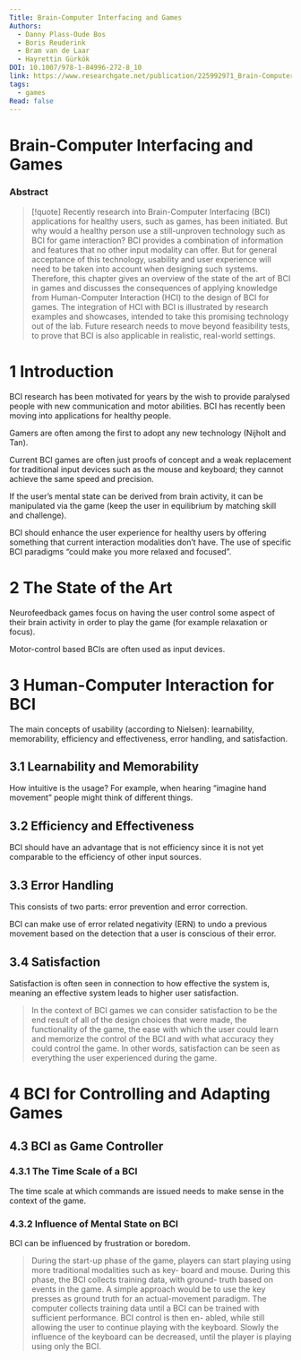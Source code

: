 ```yaml
---
Title: Brain-Computer Interfacing and Games
Authors:
  - Danny Plass-Oude Bos
  - Boris Reuderink
  - Bram van de Laar
  - Hayrettin Gürkök
DOI: 10.1007/978-1-84996-272-8_10
link: https://www.researchgate.net/publication/225992971_Brain-Computer_Interfacing_and_Games
tags:
  - games
Read: false
---
```

# Brain-Computer Interfacing and Games

### Abstract
> [!quote] Recently research into Brain-Computer Interfacing (BCI) applications for healthy users, such as games, has been initiated. But why would a healthy person use a still-unproven technology such as BCI for game interaction? BCI provides a combination of information and features that no other input modality can offer. But for general acceptance of this technology, usability and user experience will need to be taken into account when designing such systems. Therefore, this chapter gives an overview of the state of the art of BCI in games and discusses the consequences of applying knowledge from Human-Computer Interaction (HCI) to the design of BCI for games. The integration of HCI with BCI is illustrated by research examples and showcases, intended to take this promising technology out of the lab. Future research needs to move beyond feasibility tests, to prove that BCI is also applicable in realistic, real-world settings.

# 1 Introduction

BCI research has been motivated for years by the wish to provide paralysed people with new communication and motor abilities. BCI has recently been moving into applications for healthy people.

Gamers are often among the first to adopt any new technology (Nijholt and Tan).

Current BCI games are often just proofs of concept and a weak replacement for traditional input devices such as the mouse and keyboard; they cannot achieve the same speed and precision. 

If the user’s mental state can be derived from brain activity, it can be manipulated via the game (keep the user in equilibrium by matching skill and challenge). 

BCI should enhance the user experience for healthy users by offering something that current interaction modalities don’t have. The use of specific BCI paradigms “could make you more relaxed and focused”.

# 2 The State of the Art

Neurofeedback games focus on having the user control some aspect of their brain activity in order to play the game (for example relaxation or focus). 

Motor-control based BCIs are often used as input devices. 

# 3 Human-Computer Interaction for BCI

The main concepts of usability (according to Nielsen): learnability, memorability, efficiency and effectiveness, error handling, and satisfaction. 

## 3.1 Learnability and Memorability

How intuitive is the usage? For example, when hearing “imagine hand movement” people might think of different things.

## 3.2 Efficiency and Effectiveness

BCI should have an advantage that is not efficiency since it is not yet comparable to the efficiency of other input sources. 

## 3.3 Error Handling

This consists of two parts: error prevention and error correction. 

BCI can make use of error related negativity (ERN) to undo a previous movement based on the detection that a user is conscious of their error. 

## 3.4 Satisfaction

Satisfaction is often seen in connection to how effective the system is, meaning an effective system leads to higher user satisfaction. 

> In the context of BCI games we can consider satisfaction to be the end result of all of the design choices that were made, the functionality of the game, the ease with which the user could learn and memorize the control of the BCI and with what accuracy they could control the game. In other words, satisfaction can be seen as everything the user experienced during the game.
> 

# 4 BCI for Controlling and Adapting Games

## 4.3 BCI as Game Controller

### 4.3.1 The Time Scale of a BCI

The time scale at which commands are issued needs to make sense in the context of the game. 

### 4.3.2 Influence of Mental State on BCI

BCI can be influenced by frustration or boredom. 

> During the start-up phase of the game, players can start playing using more traditional modalities such as key- board and mouse. During this phase, the BCI collects training data, with ground- truth based on events in the game. A simple approach would be to use the key presses as ground truth for an actual-movement paradigm. The computer collects training data until a BCI can be trained with sufficient performance. BCI control is then en- abled, while still allowing the user to continue playing with the keyboard. Slowly the influence of the keyboard can be decreased, until the player is playing using only the BCI.
>